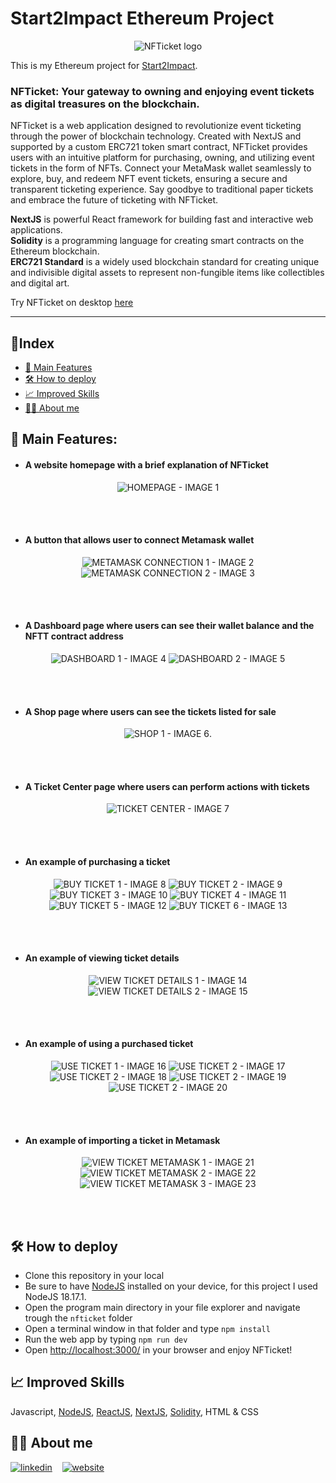 # Start2Impact Ethereum Project

<p align="center">
    <img src="images/logo1.png" alt="NFTicket logo">
</p>

This is my Ethereum project for [Start2Impact](https://talent.start2impact.it/profile/riccardo-santi).

### NFTicket: Your gateway to owning and enjoying event tickets as digital treasures on the blockchain.

NFTicket is a web application designed to revolutionize event ticketing through the power of blockchain technology. 
Created with NextJS and supported by a custom ERC721 token smart contract, NFTicket provides users with an intuitive platform for purchasing, owning, and utilizing event tickets in the form of NFTs.
Connect your MetaMask wallet seamlessly to explore, buy, and redeem NFT event tickets, ensuring a secure and transparent ticketing experience. 
Say goodbye to traditional paper tickets and embrace the future of ticketing with NFTicket.

__NextJS__ is powerful React framework for building fast and interactive web applications.
<br>
__Solidity__ is a programming language for creating smart contracts on the Ethereum blockchain.
<br>
__ERC721 Standard__ is a widely used blockchain standard for creating unique and indivisible digital assets to represent non-fungible items like collectibles and digital art.

Try NFTicket on desktop [here](https://start2impact-ethereum-project.vercel.app/)

<hr/>


## 📖Index

- [ 🚀 Main Features ](#mainfeatures)
- [ 🛠️ How to deploy ](#howtodeploy)
- [ 📈 Improved Skills ](#improvedskills)
- [ 👨‍💻 About me ](#aboutme)



<a name="mainfeatures"></a>
## 🚀 Main Features: 


- #### A website homepage with a brief explanation of NFTicket
<p align="center">
    <img src="images/1.png" alt="HOMEPAGE - IMAGE 1">
</p>
<br><br>


- #### A button that allows user to connect Metamask wallet
<p align="center">
    <img src="images/2.png" alt="METAMASK CONNECTION 1 - IMAGE 2">
    <img src="images/3.png" alt="METAMASK CONNECTION 2 - IMAGE 3">
</p>
<br><br>


- #### A Dashboard page where users can see their wallet balance and the NFTT contract address
<p align="center">
    <img src="images/4.png" alt="DASHBOARD 1 - IMAGE 4">
    <img src="images/5.png" alt="DASHBOARD 2 - IMAGE 5">
</p>
<br><br>


- #### A Shop page where users can see the tickets listed for sale 
<p align="center">
    <img src="images/6.png" alt="SHOP 1 - IMAGE 6">.
</p>
<br><br>


- #### A Ticket Center page where users can perform actions with tickets
<p align="center">
    <img src="images/7.png" alt="TICKET CENTER - IMAGE 7">
</p>
<br><br>


- #### An example of purchasing a ticket
<p align="center">
    <img src="images/8.png" alt="BUY TICKET 1 - IMAGE 8">      <!-- scelta ticket da shop -->
    <img src="images/9.png" alt="BUY TICKET 2 - IMAGE 9">      <!-- invio form -->
    <img src="images/10.png" alt="BUY TICKET 3 - IMAGE 10">      <!-- conferma metamask -->
    <img src="images/11.png" alt="BUY TICKET 4 - IMAGE 11">      <!-- success mess -->
    <img src="images/12.png" alt="BUY TICKET 5 - IMAGE 12">      <!-- transaction conf -->
    <img src="images/13.png" alt="BUY TICKET 6 - IMAGE 13">      <!-- dashboard -->
</p>
<br><br>


- #### An example of viewing ticket details 
<p align="center">
    <img src="images/14.png" alt="VIEW TICKET DETAILS 1 - IMAGE 14">
    <img src="images/15.png" alt="VIEW TICKET DETAILS 2 - IMAGE 15">
</p>
<br><br>


- #### An example of using a purchased ticket
<p align="center">
    <img src="images/16.png" alt="USE TICKET 1 - IMAGE 16">      <!-- invio form -->
    <img src="images/17.png" alt="USE TICKET 2 - IMAGE 17">      <!-- conferma metamask -->
    <img src="images/18.png" alt="USE TICKET 2 - IMAGE 18">      <!-- success mess -->
    <img src="images/19.png" alt="USE TICKET 2 - IMAGE 19">      <!-- transaction conf -->
    <img src="images/20.png" alt="USE TICKET 2 - IMAGE 20">      <!-- view ticket details -->
</p>
<br><br>


- #### An example of importing a ticket in Metamask 
<p align="center">
    <img src="images/21.png" alt="VIEW TICKET METAMASK 1 - IMAGE 21">
    <img src="images/22.png" alt="VIEW TICKET METAMASK 2 - IMAGE 22">
    <img src="images/23.png" alt="VIEW TICKET METAMASK 3 - IMAGE 23">
</p>
<br><br>



<a name="howtodeploy"></a>
## 🛠️ How to deploy

- Clone this repository in your local
- Be sure to have [NodeJS](https://nodejs.org/it) installed on your device, for this project I used NodeJS 18.17.1.
- Open the program main directory in your file explorer and navigate trough the `nfticket` folder
- Open a terminal window in that folder and type `npm install`
- Run the web app by typing `npm run dev`
- Open [http://localhost:3000/](http://localhost:3000/) in your browser and enjoy NFTicket!


<a name="improvedskills"></a>
## 📈 Improved Skills
Javascript, [NodeJS](https://nodejs.org/it), [ReactJS](https://react.dev/), [NextJS](https://nextjs.org/), [Solidity](https://soliditylang.org/), HTML & CSS


<a name="aboutme"></a>
## 👨‍💻 About me
[![linkedin](https://img.shields.io/badge/linkedin-0A66C2?style=for-the-badge&logo=linkedin&logoColor=white)](https://www.linkedin.com/in/riccardo-santi/) &nbsp;&nbsp;
[![website](https://img.shields.io/badge/website-000000?style=for-the-badge&logo=About.me&logoColor=white)](https://riccardo-santi.vercel.app/)


